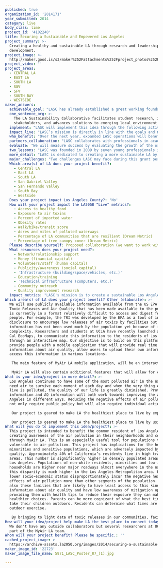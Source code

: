 ```yaml
---
published: true
organization_id: '2014171'
year_submitted: 2014
category: live
body_class: lime
project_id: '4102240'
title: Securing a Sustainable and Empowered Los Angeles
project_summary: >-
  Creating a healthy and sustainable LA through research and leadership
  development.
project_image: >-
  http://maker.good.is/s3/maker%252Fattachments%252Fproject_photos%252Fimages%252F22723%252Fdisplay%252F5971_LASC_Poster_07_(1).jpg=c570x385
project_video: ''
project_areas:
  - CENTRAL LA
  - EAST LA
  - SOUTH LA
  - SGV
  - SFV
  - SOUTH BAY
  - WESTSIDE
maker_answers:
  achievable_goal: "LASC has already established a great working foundation in which to grow. All Board Members and staff are in our 20’s and 30’s and are passionate and committed. As with all our big decisions, applying for this grant was strategic. Since Board Members hold full time jobs, the best way to use LA2050 funds is to hire more young professionals to manage our initiatives. This will create new quality green jobs for our region, provide our Board with more experience managing staff, and allow LASC to support more students and advocates. With a dedicated staff person for each initiative, we will be able to identify more opportunities for research, partnerships, and advocacy.\r\n\r\nThrough our RFP process (to select students for Fellowships), we already have a great network of universities and other groups in which to advertise new positions and a process to assess applicants’ strengths. Additionally, we continuously have a list of emerging and current local sustainability issues that we would address if we had increased capacity. We use our funds efficiently, are nimble, eager to learn, and are prepared to take on this challenge.\r\n"
  one_sentence_org: >-
    The LA Sustainability Collaborative facilitates student research, informs
    stakeholders, and advances solutions to emerging local environment
  implement: "LASC will implement this idea through the following activities:\r\na.\tSenior Fellows: Hire four temporary or part time “Senior Fellows” to be managed and coached by LASC Board and staff to oversee research and programs under each initiative area. Senior Fellows will be young professionals or graduate students, with demonstrated interest in Southern California sustainability issues. Each Senior Fellow’s job description is as follows:\r\ni.\tPerform continual oversight over multiple Research Fellows.\r\nii.\tIdentify and propose outreach and advocacy campaigns to advance each initiative area.\r\niii.\tWork with current partner organizations and agencies to identify next steps, outreach opportunities, and additional research needed.\r\niv.\tIdentify/draft at least two new research ideas per initiative, network with potential partners, and solicit student interest.\r\nb.\tNew Leaders in Sustainability (NLS)\r\ni.\tThe NLS Program will fill a critical need in Southern California by helping train, empower, and launch new leaders within the environmental community. This would be the region’s first program of its kind. The NLS program will provide participants with access to leading industry experts, policy makers, and advocates; opportunities to attend and participate in policy briefings with regional stakeholders; and professional mentoring.  \r\nii.\tNLS will provide participants with: \r\n1.\taccess to experts , policy makers, and other professionals;  \r\n2.\tone-on-one mentoring opportunities; \r\n3.\taccess to leadership and advocacy training seminars and meetings; and \r\n4.\tan opportunity to organize policy/community briefings in collaboration with partner organizations.  NLS participants will be selected from applicants with demonstrated interest in local sustainability and environmental advocacy. \r\nc.\tOrganizational Development\r\ni.\tExpand awareness of LASC’s mission and impact through increased education, fundraising, and public outreach\r\nii.\tSupport a 2-day strategic planning workshop for LASC Board, staff, and partners to \r\ndevelop and start implementing new 5-year strategy. This will allow us to analyze our growth over the last 5 years and identify how best to advance LASC’s mission and sustainability in Los Angeles in the future. \r\n"
  impact_live: "LASC’s mission is directly in line with the goals and metrics of LA2050. We are not only making LA the best place to live, but also to play, connect, create, and learn today and into the future. We prepare our region’s future leaders with the tools and guidance needed to transform LA into a place with low obesity rates; clean air and water; access to local and healthy food; and plenty of green space Furthermore, our collaborations with academia, local government, non-governmental organizations, private businesses, and community groups, create invaluable partnerships which attract young and up-and-coming researchers and thought-leaders to Los Angeles’s growing environmental movement.  By doing so, we will encourage innovative thinking, creative solutions, and exciting new partnerships to ensure LA will be more sustainable in 2050 than ever before.\r\n\r\nTo date, LASC has funded and coached 17 graduate Fellows to research emerging, current, and local environmental issues. Each Fellow is required to identify opportunities to use their research to educate the public and advance our initiatives.  Current projects include research on how to improve local food policy, create ways (including using alleys and freeways) to increase the number of urban parks, and identify best practices to conserve and protect water resources. Previous fellows identified how to reform parking policies, increase biking, and minimize air pollution exposure through urban design and traffic management strategies. Additionally, Fellows identified specific strategies emergency response and coastal agencies ought to employ to prevent and address the threat of a major oil spill off our coast. \r\n\r\nAll of our past and current Fellows’ research helps make LA the best place to be today and in the future.  In the next year, with your support, LASC will create four new quality entry-level LA-based green jobs, fund 8-10 new research Fellowships, and pilot our New Leaders in Sustainability Program, which will provide our region’s future leaders with the tools and guidance needed to make LA the healthiest place to live by 2050.  By then, LASC will have supported hundreds, if not thousands, of student research Fellowships, provided working experience and mentorship to our region’s young professionals, and training new sustainability leaders to make LA a healthy and vibrant environment. Additionally, LASC will lead the nation with the original model and headquarters for numerous Sustainability Collaboratives."
  who_benefit: "Over the next year, expanded LASC operations will benefit current fellows, a new class of 12-15 NLS participants, as well as LASC’s current and future partners and staff, which includes 4 Senior Fellows and 8-10 Research Fellows.  With your support, LASC will create original research and policy recommendations, which will advance our initiatives and benefit all those who live, work, learn and play in the City of LA. \r\n\r\nCurrent Research Fellows, students at 5 southern California based universities, will benefit from expanded support to educate the public and advocate for change based on their findings. These projects include how to improve demand side water management, increase wetlands resiliency in the face of climate change, reduce air pollution through urban design, and create a revitalized network of green alleyways. Current partners include the LA Food Policy Council and South Park BID. \r\n \r\nNew hires, new fellowship recipients, and participants of the NLS program will receive a valuable opportunity to develop their careers by working with preeminent experts in their fields of interest, actively engaging and contributing to the missions of respected environmental organizations in the region, and making a direct and substantive impact.\r\n\r\nIn the long term, your support allows LASC’s work to benefit Angelenos, and also helps LA continue to lead the nation with innovative solutions, best management practices, quality research, top environmental professionals, and a successful model to create a resilient, healthy, vibrant, and sustainable city.  \r\n"
  partners_collaboration: "LASC collaborates with professionals in academia, government and the non-profit sector to identify current and emerging environmental and sustainability issues that impact the Los Angeles region and pinpoint research needed to address those issues.  We then partner with those experts to fund and guide student Research Fellows, to identify and advocate for solutions revealed through their research. Current partnerships include Los Angeles City Council District 7, UCLA Institute of Environment and Sustainability, UCLA Luskin School of Pubic Affairs, Los Angeles Food Policy Council, and South Park Business Improvement District.\r\n\r\nFuture partnerships depend on which issues are identified through topics/issues we decide to address, and can vary accordingly. We are currently exploring opportunities to collaborate with the LA Unified School District to update their sustainability plans. Some organizations we have partnered with in the past and would do so again include: Los Angeles Waterkeeper, Environment Now, City of Los Angeles City Council, UCLA Luskin Center for Innovation, USC Center for Sustainable Cities, CicLAvia, Los Angeles River Revitalization Corporation, Environmental Defense Fund, Natural Resources Defense Council, California Center for Sustainable Communities, The Bay Foundation, Heal the Bay, TreePeople, and EarthJustice.\r\n\r\nCollaboration, as our name suggests, is the foundation of our work. Our mission to create a more sustainable LA cannot be done alone and we strive to establish long lasting relationships with leaders in government, nonprofits, academia, and businesses. \r\n\r\nWhile we have yet to identify partners for this grant period, we expect they will be confirmed within one to three months after the grant is awarded.  Three factors that are critical to the success of our proposed collaborations are 1) adequate funding to staff our initiative areas with Senior Fellows; 2)  growth and expansion in the number of Research Fellowships; and 3) sufficient operational revenue to support growing staffing needs.\r\n"
  evaluate: "We will measure success by evaluating the growth of the organization within its core programs. Specifically, LASC will analyze if we are able to 1) create 8-10 new research projects, 2) partner with 8-12 new collaborators, 3) fund 8-15 graduate students, 4) hire 4 people into entry-level positions, 5) coordinate 8-10 policy briefings, and 6) enroll, train, and help 12-15 students graduate through our NLS program.\r\n\r\nThese indicators will demonstrate our ability to expand our initiatives’ impact by building on previous projects and partnerships, creating new collaborations, and further minimizing the gap between academic research and real world issues. Additionally, LASC will continue to create a smooth transition for students to gain employable skills and experience. The more experienced sustainability experts we train the more we can ensure Angelenos have increased access to healthy foods, reduced exposure to air toxins, minimized water imports, and improved quality of life. \r\n \r\nLASC has grown leaps and bounds since it was founded. We planned our success through a well thought out a 5 year strategic plan to expand our initiatives, fund more students, and partner with more groups. Now we need to look at the next 5 years: another indicator of success will be our ability to develop a new road map and start implementing it. Support from the Goldhirsh Foundation will be our first large grant creating a significant opportunity for growth and a strong foundation for success. \r\n"
  two_lessons: "LASC was founded in 2009 by seven young professionals immersed in the Southern California sustainability movement. In addition to unique and fresh ideas, each founding Board Member has distinct expertise from a wide range of professions, including academia, business, law, advocacy, public affairs and communications. We collectively identified two gaps within the local environmental movement: 1) environmental advocates need sound research to make informed decisions and 2) graduate students need real-world working experience. The Los Angeles Sustainability Collaborative (LASC) is the solution: we lead practical academic research and foster tomorrow’s urban environmentalists.\r\n\r\nLASC was founded in 2009 by seven young professionals immersed in the Southern California sustainability movement. In addition to unique and fresh ideas, each founding Board Member has distinct expertise from a wide range of professions, including academia, business, law, advocacy, public affairs and communications. We collectively identified two gaps within the local environmental movement: 1) environmental advocates need sound research to make informed decisions and 2) graduate students need real-world working experience. The Los Angeles Sustainability Collaborative (LASC) is the solution: we lead practical academic research and foster tomorrow’s urban environmentalists.\r\n"
  more_detail: "LASC is dedicated to creating a more sustainable LA by facilitating research, informing stakeholders and providing solutions to emerging environmental challenges.  Our project aims to accomplish the following key endeavors:\r\nSenior Fellows- Grant fellowships to 4 Senior Fellows, each assigned to guide research in each of our initiative areas: Protecting Our Water, Reinventing Our Streets, Re-Powering Our Cities, and Fostering Innovation in Sustainability.\r\nNew Student Fellowship- Support 10 new student research project, with at least two in each initiative area. \r\nNew Leaders in Sustainability (NLS)- Develop a 4 month leadership development program to empower and train young professionals with skills to solve environmental issues facing LA.\r\n"
  major_challenges: "Two challenges LASC may face during this grant period are 1) changing partner priorities and 2) general organization growing pains. Creating a sustainable and resilient LA through collaboration is ambitious and sometimes partners, Technical Advisory Committee members, and other experts need more time to provide feedback to students. We value our partners’ time and ameliorate these issues by preparing conservative timelines and encouraging open discussions about commitments. Another way we will address this challenge is by preparing LASC staff to take on a larger portion of the work needed to finalize research project, coordinate meetings, briefings, etc. This way, we can ensure partners’ participate to the fullest extent without negatively impacting our mission, goals, and timelines.\r\n\r\nAnother challenge our Board will continue to face is finding the balance between growing organically and growing strategically. Unforeseen opportunities and issues come up and we are learning to be flexible while keeping the end goal in mind. After 5 years, we have had Board members change jobs, start families, and become more or less involved. To address these growing pains, we established an Advisory Board of Directors of seasoned environmental professionals to help guide LASC’s organizational growth, hired a part time staff to help with day to day tasks, and are adding additional Board members to ensure our growth is successful.\r\n"
  Which area(s) of LA does your project benefit?:
    - Central LA
    - East LA
    - South LA
    - San Gabriel Valley
    - San Fernando Valley
    - South Bay
    - Westside
  Does your project impact Los Angeles County?: 'No'
  How will your project impact the LA2050 “Live” metrics?:
    - Access to healthy food
    - Exposure to air toxins
    - Percent of imported water
    - Obesity rates
    - Walk/bike/transit score
    - Acres and miles of polluted waterways
    - Percentage of LA communities that are resilient (Dream Metric)
    - Percentage of tree canopy cover (Dream Metric)
  Please describe yourself: Proposed collaboration (we want to work with partners!)
  What resources does your project need?:
    - Network/relationship support
    - Money (financial capital)
    - Volunteers/staff (human capital)
    - Publicity/awareness (social capital)
    - 'Infrastructure (building/space/vehicles, etc.)'
    - Education/training
    - 'Technical infrastructure (computers, etc.)'
    - Community outreach
    - Quality improvement research
  impact_metrics: "LASC's mission is to create a sustainable Los Angeles. To do so, LASC works with local partners and funds graduate student research fellowships to answer questions and identify policy recommendations to emerging sustainability challenges including: securing a sustainable LA food shed, identifying sources of air toxins and controls to reduce exposure, securing a reliable local water supply and methods for water conservation, creating complete streets, and analyzing water quality and how to ensure safe drinking water and waterways. The research topics listed only covers those that LASC has worked on thus far, and does not include future research areas LASC will address. \r\n\r\nOur Fellow’s projects on air pollution, water quality and conservation, and biking all satisfy several of the  LA2050’s “Live” metrics. Additionally, LASC just partnered with the Los Angeles Food Council to hire a Fellow to address access to healthy, affordable food. Specifically, the student will develop a tool for increasing the effectiveness and coordination of food policy advocacy efforts across issue areas by better understanding systemic causes impacting food system outcomes and their policy/regulatory drivers. This project will be used as a component of a facilitated discussion at an upcoming interdisciplinary food system symposium at UCLA. \r\n\r\nWe support students to complete relevant, quality, and most importantly, applicable sustainability related research projects.  LASC creates new entry-level green jobs and operates a system that allows seamless transitions between higher education institutions and the workforce by providing professional guidance and experience to students.  LASC prepares LA residents to develop and contribute their skills, talents, and abilities to society. LASC capitalizes on its relationships with higher education facilities to foster new businesses, advance research, and spur innovation.\r\n"
Which area(s) of LA does your project benefit? Other (elaborate): >-
  We will use publicly available information available from the US EPA about
  Toxic Releases and Air Quality that has been made available to the public but
  is currently in a format relatively difficult to access and digest for most
  people. For example, the TRI was developed by the EPA as a tool of information
  disclosure to encourage low releases of air toxics by facilities but this
  information has not been used much by the population yet because of its
  complexity. Researchers and students at UCLA have recently launched a website,
  Cal EcoMaps, to communicate this information to the residents of Los Angeles
  through an interactive map. Our objective is to build on this platform to
  provide people with a mobile application that will provide real time
  information about air quality, allow users to upload their own information and
  access this information in various locations. 
   
   The main feature of MyAir LA mobile application, will be an interactive map displaying all the facilities in the Los Angeles area with major toxic releases and real-time updates of AQ. Associated health risks in terms of numbers of cancers based on toxic releases and sensitive populations susceptible to air pollution will be identified. The application will encompass sources of air pollution and AQ data with associated health effects and provide corresponding advice to mitigate exposure. Through MyAir LA, residents of Los Angeles will have easy access to this information at their fingertips. Once the mobile application is developed, a campaign will be undertaken to advertise it and reach out to as many people in Los Angeles as possible. Users of MyAir LA will be able to view the AQ and toxic releases in their area based on a zip code or their current location. 
   
   MyAir LA will also contain additional features that will allow for community engagement, besides enhancing community awareness of air pollution. Tips for residents to lessen their negative environmental impact, especially on days with poor AQ will be provided. Alerts will be provided through the application for any spikes in worsening AQ. Users of MyAir LA will be able to upload pictures of AQ in their neighborhood and share it with other users. An important aspect of MyAir LA will be enabling users to contact companies that report to the TRI. By using the power of information disclosure residents of LA can encourage companies to adopt better environmental practices and reduce their toxic releases.
What is your idea/project in more detail?: >-
  Los Angeles continues to have some of the most polluted air in the nation. We
  need air to survive each moment of each day and when the very thing we need to
  live is polluted, the quality of our life is greatly diminished. Providing TRI
  information and AQ information will both work towards improving the air in Los
  Angeles in different ways. Reducing the negative effects of air pollution will
  not only require public policy but will also require individual action.
   
   Our project is geared to make LA the healthiest place to live by empowering people, especially sensitive populations, with knowledge that they can act on to improve the air they breathe. Rates of childhood asthma and allergies are rapidly rising. The rates of heart disease, cerebovascular disease, chronic obstructive pulmonary disease and cancer are growing, diseases attributed to air pollution, and the exposed population is getting larger. Many populations like young children, the elderly, pregnant women, asthma patients, patients with allergies and sensitivities are especially vulnerable to air pollution. 
   
   Our project is geared to make LA the healthiest place to live by using the power of awareness to incentivize companies to improve their environmental performance. By generating awareness of air toxics and the facilities that release these toxics, companies will be likely to change their management practices to reduce their environment impact through the influence of information disclosure. Users of the mobile application will be able to take direct action by engaging with companies to encourage them to adopt better environmental practices. They will be able to provide feedback to companies and email them. Users can also take pictures in real-time and upload them onto a common map where other users can view the pictures and know the air quality in a specific location. This level of detail is not possible with AQ updates since monitoring stations in one location cover large areas of the city. Over time, the power of community awareness and engagement would lead to making LA a healthier place.
What will you do to implement this idea/project?: >-
  This project is intended to benefit the common resident of Los Angeles by
  creating awareness of the air pollution in their neighborhoods and communities
  through MyAir LA. This is an especially useful tool for populations that are
  vulnerable to air pollution. This project has implications for the health of
  minorities and sensitive populations, which are adversely impacted by low air
  quality. Approximately 40% of California’s residents live in high traffic
  areas. This number is significantly higher in densely populated areas such as
  Los Angeles. Populations of non-white residents, minorities and low-income
  households are higher near major roadways almost everywhere in the nation but
  this disparity is much higher in the Los Angeles Metropolitan area. People of
  lower socio-economic status disproportionately incur the negative health
  effects of air pollution more than other segments of the population. It is
  also these families that are likely to have least access to this kind of
  information about air quality and have low awareness of mitigation options. By
  providing them with health tips to reduce their exposure they can make
  healthier choices. Parents can be more cognizant of what the best times are to
  take their children outdoors. Residents can determine what times are best for
  outdoor exercise. 
   
   By bringing to light data of toxic releases in our communities, facilities will be pushed to adopt more environmentally friendly practices and over time this should result in fewer toxic releases in Los Angeles. With MyAir, toxic releases can be viewed in the vicinity of schools and colleges and it is of prime importance that releases be reduced in these areas where children often spend time outdoors. With MyAir, sensitive populations can make healthier lifestyle choices before traveling or moving homes by being aware of sources of air pollution in those areas.
How will your idea/project help make LA the best place to connect today? In LA2050?: >-
  We don't have any outside collaborators but several researchers at UCLA are
  part of the MyAir LA team.
Whom will your project benefit? Please be specific.: ''
cached_project_image: >-
  https://archive-assets.la2050.org/images/2014/securing-a-sustainable-and-empowered-los-angeles/maker.good.is/s3/maker%252Fattachments%252Fproject_photos%252Fimages%252F22723%252Fdisplay%252F5971_LASC_Poster_07_(1).jpg=c570x385.jpg
maker_image_id: '22723'
maker_image_file_name: 5971_LASC_Poster_07_(1).jpg

---
```

